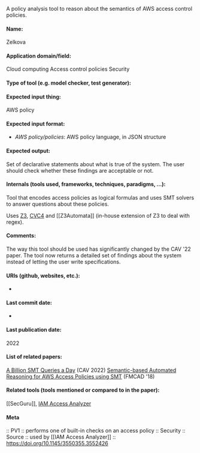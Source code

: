 A policy analysis tool to reason about the semantics of AWS access control policies.

#### Name:
Zelkova

#### Application domain/field:
Cloud computing
Access control policies
Security

#### Type of tool (e.g. model checker, test generator):

#### Expected input thing:
AWS policy

#### Expected input format:
- *AWS policy/policies*: AWS policy language, in JSON structure

#### Expected output:
Set of declarative statements about what is true of the system.
The user should check whether these findings are acceptable or not.

#### Internals (tools used, frameworks, techniques, paradigms, ...):
Tool that encodes access policies as logical formulas and uses SMT solvers to answer questions about these policies.

Uses [Z3](Solvers/SMT/Z3.md), [CVC4](Solvers/SMT/CVC4.md) and [[Z3Automata]] (in-house extension of Z3 to deal with regex).

#### Comments:
The way this tool should be used has significantly changed by the CAV '22 paper. The tool now returns a detailed set of findings about the system instead of letting the user write specifications.

#### URIs (github, websites, etc.):
-

#### Last commit date:
-

#### Last publication date:
2022

#### List of related papers:
[A Billion SMT Queries a Day](https://doi.org/10.1007/978-3-031-13185-1_1) (CAV 2022)
[Semantic-based Automated Reasoning for AWS Access Policies using SMT](https://doi.org/10.23919/FMCAD.2018.8602994) (FMCAD '18)

#### Related tools (tools mentioned or compared to in the paper):
[[SecGuru]], [IAM Access Analyzer](IAM%20Access%20Analyzer.md)

#### Meta
:: PV1 :: performs one of built-in checks on an access policy
:: Security
:: Source :: used by [[IAM Access Analyzer]] :: https://doi.org/10.1145/3550355.3552426
